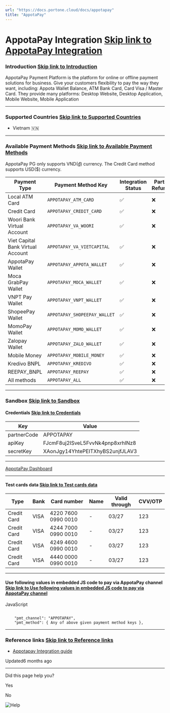 ```yaml
---
url: "https://docs.portone.cloud/docs/appotapay"
title: "AppotaPay"
---
```


# AppotaPay Integration   [Skip link to AppotaPay Integration](https://docs.portone.cloud/docs/appotapay\#appotapay-integration)

### Introduction   [Skip link to Introduction](https://docs.portone.cloud/docs/appotapay\#introduction)

AppotaPay Payment Platform is the platform for online or offline payment solutions for business. Give your customers flexibility to pay the way they want, including: Appota Wallet Balance, ATM Bank Card, Card Visa / Master Card. They provide many platforms: Desktop Website, Desktop Application, Mobile Website, Mobile Application

* * *

### Supported Countries   [Skip link to Supported Countries](https://docs.portone.cloud/docs/appotapay\#supported-countries)

- Vietnam 🇻🇳

* * *

### Available Payment Methods   [Skip link to Available Payment Methods](https://docs.portone.cloud/docs/appotapay\#available-payment-methods)

AppotaPay PG only supports VND(₫) currency. The Credit Card method supports USD($) currency.

| Payment Type | Payment Method Key | Integration Status | Partial Refunds | Sandbox Availability |
| --- | --- | --- | --- | --- |
| Local ATM Card | `APPOTAPAY_ATM_CARD` | ✅ | ❌ | ✅ |
| Credit Card | `APPOTAPAY_CREDIT_CARD` | ✅ | ❌ | ✅ |
| Woori Bank Virtual Account | `APPOTAPAY_VA_WOORI` | ✅ | ❌ | ✅ |
| Viet Capital Bank Virtual Account | `APPOTAPAY_VA_VIETCAPITAL` | ✅ | ❌ | ✅ |
| AppotaPay Wallet | `APPOTAPAY_APPOTA_WALLET` | ✅ | ❌ | ❌ |
| Moca GrabPay Wallet | `APPOTAPAY_MOCA_WALLET` | ✅ | ❌ | ❌ |
| VNPT Pay Wallet | `APPOTAPAY_VNPT_WALLET` | ✅ | ❌ | ❌ |
| ShopeePay Wallet | `APPOTAPAY_SHOPEEPAY_WALLET` | ✅ | ❌ | ❌ |
| MomoPay Wallet | `APPOTAPAY_MOMO_WALLET` | ✅ | ❌ | ✅ |
| Zalopay Wallet | `APPOTAPAY_ZALO_WALLET` | ✅ | ❌ | ✅ |
| Mobile Money | `APPOTAPAY_MOBILE_MONEY` | ✅ | ❌ | ❌ |
| Kredivo BNPL | `APPOTAPAY_KREDIVO` | ✅ | ❌ | ✅ |
| REEPAY\_BNPL | `APPOTAPAY_REEPAY` | ✅ | ❌ | ✅ |
| All methods | `APPOTAPAY_ALL` | ✅ | ❌ | ✅ |

* * *

### Sandbox   [Skip link to Sandbox](https://docs.portone.cloud/docs/appotapay\#sandbox)

#### Credentials   [Skip link to Credentials](https://docs.portone.cloud/docs/appotapay\#credentials)

| Key | Value |
| --- | --- |
| partnerCode | APPOTAPAY |
| apiKey | FJcmF8uj2ISveL5FvvNk4pnp8xrhINz8 |
| secretKey | XAonJgy14YhtePEITXhyBS2unjfJLAV3 |

* * *

[AppotaPay Dashboard](https://partner.appotapay.com/login)

* * *

#### Test cards data   [Skip link to Test cards data](https://docs.portone.cloud/docs/appotapay\#test-cards-data)

| Type | Bank | Card number | Name | Valid through | CVV/OTP |
| --- | --- | --- | --- | --- | --- |
| Credit Card | VISA | 4220 7600 0990 0010 | - | 03/27 | 123 |
| Credit Card | VISA | 4244 7000 0990 0010 | - | 03/27 | 123 |
| Credit Card | VISA | 4249 4600 0990 0010 | - | 03/27 | 123 |
| Credit Card | VISA | 4440 0000 0990 0010 | - | 03/27 | 123 |

* * *

#### Use following values in embedded JS code to pay via AppotaPay channel   [Skip link to Use following values in embedded JS code to pay via AppotaPay channel](https://docs.portone.cloud/docs/appotapay\#use-following-values-in-embedded-js-code-to-pay-via-appotapay-channel)

JavaScript

```rdmd-code lang-javascript theme-light

    "pmt_channel": "APPOTAPAY",
    "pmt_method": { Any of above given payment method keys },

```

* * *

### Reference links   [Skip link to Reference links](https://docs.portone.cloud/docs/appotapay\#reference-links)

- [Appotapay Integration guide](https://docs.appotapay.com/en/)

Updated6 months ago

* * *

Did this page help you?

Yes

No

![Help](https://cdn.jsdelivr.net/gh/iamport-intl/portone-devx-chatbot-widget@production/public/chat-intro1.svg)